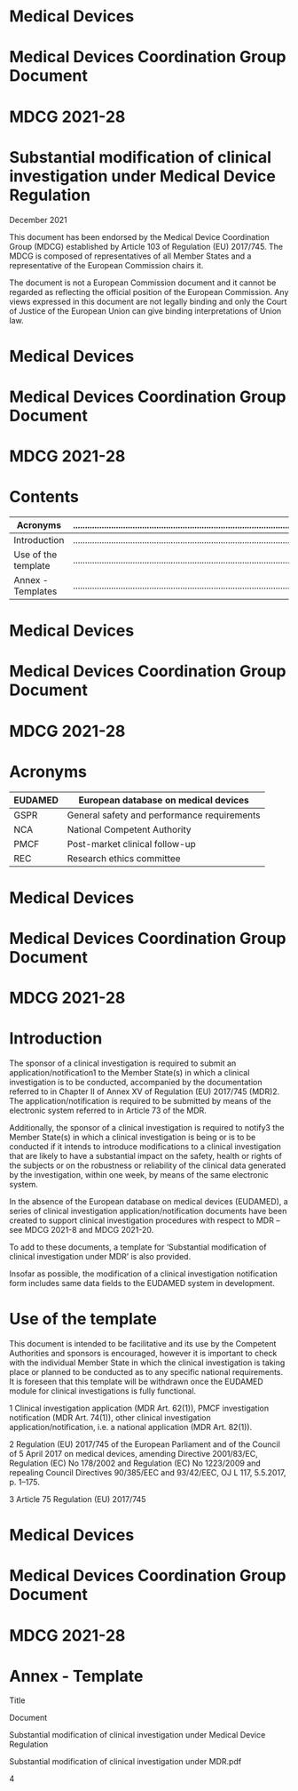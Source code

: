 # Medical Devices

# Medical Devices Coordination Group Document

# MDCG 2021-28

# Substantial modification of clinical investigation under Medical Device Regulation

December 2021

This document has been endorsed by the Medical Device Coordination Group (MDCG) established by Article 103 of Regulation (EU) 2017/745. The MDCG is composed of representatives of all Member States and a representative of the European Commission chairs it.

The document is not a European Commission document and it cannot be regarded as reflecting the official position of the European Commission. Any views expressed in this document are not legally binding and only the Court of Justice of the European Union can give binding interpretations of Union law.
# Medical Devices

# Medical Devices Coordination Group Document

# MDCG 2021-28

# Contents

|Acronyms|..................................................................................................................|2|
|---|---|---|
|Introduction|...............................................................................................................|3|
|Use of the template|..................................................................................................................|3|
|Annex - Templates|..................................................................................................................|4|
# Medical Devices

# Medical Devices Coordination Group Document

# MDCG 2021-28

# Acronyms

|EUDAMED|European database on medical devices|
|---|---|
|GSPR|General safety and performance requirements|
|NCA|National Competent Authority|
|PMCF|Post-market clinical follow-up|
|REC|Research ethics committee|
# Medical Devices

# Medical Devices Coordination Group Document

# MDCG 2021-28

# Introduction

The sponsor of a clinical investigation is required to submit an application/notification1 to the Member State(s) in which a clinical investigation is to be conducted, accompanied by the documentation referred to in Chapter II of Annex XV of Regulation (EU) 2017/745 (MDR)2. The application/notification is required to be submitted by means of the electronic system referred to in Article 73 of the MDR.

Additionally, the sponsor of a clinical investigation is required to notify3 the Member State(s) in which a clinical investigation is being or is to be conducted if it intends to introduce modifications to a clinical investigation that are likely to have a substantial impact on the safety, health or rights of the subjects or on the robustness or reliability of the clinical data generated by the investigation, within one week, by means of the same electronic system.

In the absence of the European database on medical devices (EUDAMED), a series of clinical investigation application/notification documents have been created to support clinical investigation procedures with respect to MDR – see MDCG 2021-8 and MDCG 2021-20.

To add to these documents, a template for ‘Substantial modification of clinical investigation under MDR’ is also provided.

Insofar as possible, the modification of a clinical investigation notification form includes same data fields to the EUDAMED system in development.

# Use of the template

This document is intended to be facilitative and its use by the Competent Authorities and sponsors is encouraged, however it is important to check with the individual Member State in which the clinical investigation is taking place or planned to be conducted as to any specific national requirements. It is foreseen that this template will be withdrawn once the EUDAMED module for clinical investigations is fully functional.

1 Clinical investigation application (MDR Art. 62(1)), PMCF investigation notification (MDR Art. 74(1)), other clinical investigation application/notification, i.e. a national application (MDR Art. 82(1)).

2 Regulation (EU) 2017/745 of the European Parliament and of the Council of 5 April 2017 on medical devices, amending Directive 2001/83/EC, Regulation (EC) No 178/2002 and Regulation (EC) No 1223/2009 and repealing Council Directives 90/385/EEC and 93/42/EEC, OJ L 117, 5.5.2017, p. 1–175.

3 Article 75 Regulation (EU) 2017/745
# Medical Devices

# Medical Devices Coordination Group Document

# MDCG 2021-28

# Annex - Template

Title

Document

Substantial modification of clinical investigation under Medical Device Regulation

Substantial modification of clinical investigation under MDR.pdf

4
